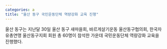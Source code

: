 ```yaml
---
categories: a
title: "울산 동구 국민운동단체 역량강화 교육 진행"
---
```

울산 동구는 지난달 30일 울산 동구 새마을회, 바르게살기운동 울산동구협의회, 한국자유총연맹 울산동구지회 회원 총 60명이 참석한 가운데 국민운동단체 역량강화 교육을 진행했다.
